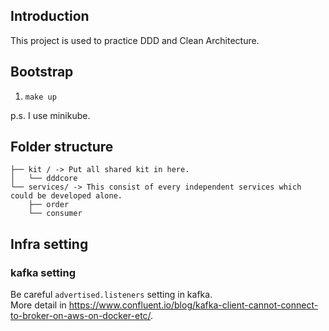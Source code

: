 ## Introduction

This project is used to practice DDD and Clean Architecture.  

## Bootstrap

1. `make up`

p.s. I use minikube.

## Folder structure

```
├── kit / -> Put all shared kit in here.
│   └── dddcore
└── services/ -> This consist of every independent services which could be developed alone.
    ├── order
    └── consumer
```

## Infra setting

### kafka setting

Be careful `advertised.listeners` setting in kafka.  
More detail in https://www.confluent.io/blog/kafka-client-cannot-connect-to-broker-on-aws-on-docker-etc/.  